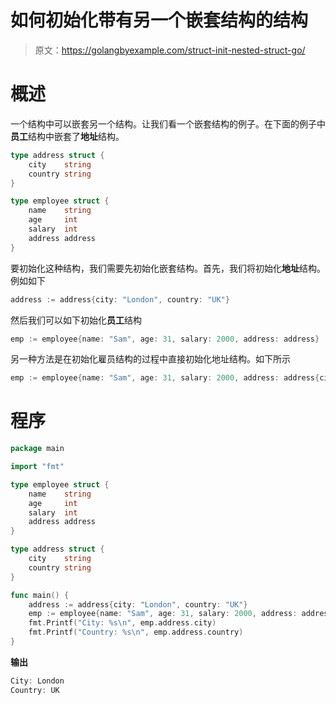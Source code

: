 # 如何初始化带有另一个嵌套结构的结构

> 原文：<https://golangbyexample.com/struct-init-nested-struct-go/>

# **概述**

一个结构中可以嵌套另一个结构。让我们看一个嵌套结构的例子。在下面的例子中**员工**结构中嵌套了**地址**结构。

```go
type address struct {
    city    string
    country string
}

type employee struct {
    name    string
    age     int
    salary  int
    address address
}
```

要初始化这种结构，我们需要先初始化嵌套结构。首先，我们将初始化**地址**结构。例如如下

```go
address := address{city: "London", country: "UK"}
```

然后我们可以如下初始化**员工**结构

```go
emp := employee{name: "Sam", age: 31, salary: 2000, address: address}
```

另一种方法是在初始化雇员结构的过程中直接初始化地址结构。如下所示

```go
emp := employee{name: "Sam", age: 31, salary: 2000, address: address{city: "London", country: "UK"}}
```

# **程序**

```go
package main

import "fmt"

type employee struct {
    name    string
    age     int
    salary  int
    address address
}

type address struct {
    city    string
    country string
}

func main() {
    address := address{city: "London", country: "UK"}
    emp := employee{name: "Sam", age: 31, salary: 2000, address: address}
    fmt.Printf("City: %s\n", emp.address.city)
    fmt.Printf("Country: %s\n", emp.address.country)
}
```

**输出**

```go
City: London
Country: UK
```